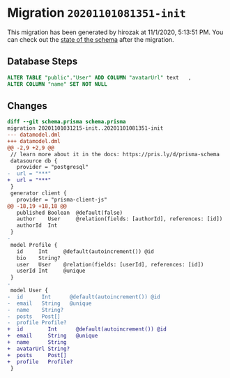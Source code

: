 # Migration `20201101081351-init`

This migration has been generated by hirozak at 11/1/2020, 5:13:51 PM.
You can check out the [state of the schema](./schema.prisma) after the migration.

## Database Steps

```sql
ALTER TABLE "public"."User" ADD COLUMN "avatarUrl" text   ,
ALTER COLUMN "name" SET NOT NULL
```

## Changes

```diff
diff --git schema.prisma schema.prisma
migration 20201101031215-init..20201101081351-init
--- datamodel.dml
+++ datamodel.dml
@@ -2,9 +2,9 @@
 // learn more about it in the docs: https://pris.ly/d/prisma-schema
 datasource db {
   provider = "postgresql"
-  url = "***"
+  url = "***"
 }
 generator client {
   provider = "prisma-client-js"
@@ -18,19 +18,18 @@
   published Boolean  @default(false)
   author    User     @relation(fields: [authorId], references: [id])
   authorId  Int
 }
-
 model Profile {
   id     Int     @default(autoincrement()) @id
   bio    String?
   user   User    @relation(fields: [userId], references: [id])
   userId Int     @unique
 }
-
 model User {
-  id      Int      @default(autoincrement()) @id
-  email   String   @unique
-  name    String?
-  posts   Post[]
-  profile Profile?
+  id        Int      @default(autoincrement()) @id
+  email     String   @unique
+  name      String
+  avatarUrl String?
+  posts     Post[]
+  profile   Profile?
 }
```


